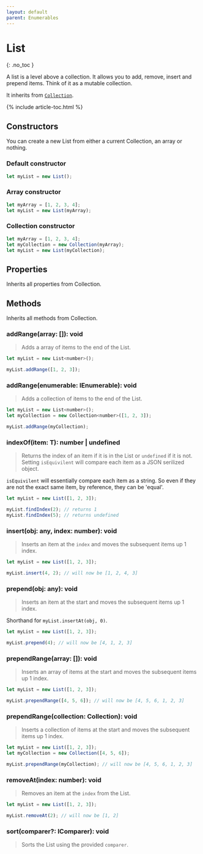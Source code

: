 ```yaml
---
layout: default
parent: Enumerables
---
```


# List
{: .no_toc }

A list is a level above a collection. It allows you to add, remove, insert and
prepend items. Think of it as a mutable collection.

It inherits from [`Collection`](Collection.md).

{% include article-toc.html %}

## Constructors

You can create a new List from either a current
Collection, an array or nothing.

### Default constructor

```js
let myList = new List();
```

### Array constructor

```js
let myArray = [1, 2, 3, 4];
let myList = new List(myArray);
```

### Collection constructor

```js
let myArray = [1, 2, 3, 4];
let myCollection = new Collection(myArray);
let myList = new List(myCollection);
```

## Properties

Inherits all properties from Collection.

## Methods

Inherits all methods from Collection.

### addRange(array: []): void

> Adds a array of items to the end of the List.

```js
let myList = new List<number>();

myList.addRange([1, 2, 3]);
```

### addRange(enumerable: IEnumerable<T>): void

> Adds a collection of items to the end of the List.

```js
let myList = new List<number>();
let myCollection = new Collection<number>([1, 2, 3]);

myList.addRange(myCollection);
```



### indexOf(item: T): number | undefined

> Returns the index of an item if it is in the List or `undefined` if it is not.
> Setting `isEquivilent` will compare each item as a JSON serilized object.

`isEquivilent` will essentially compare each item as a string. So even if they
are not the exact same item, by reference, they can be 'equal'.

```js
let myList = new List([1, 2, 3]);

myList.findIndex(2); // returns 1
myList.findIndex(5); // returns undefined
```

### insert(obj: any, index: number): void

> Inserts an item at the `index` and moves the subsequent items up 1 index.

```js
let myList = new List([1, 2, 3]);

myList.insert(4, 2); // will now be [1, 2, 4, 3]
```

### prepend(obj: any): void

> Inserts an item at the start and moves the subsequent items up 1 index.

Shorthand for `myList.insertAt(obj, 0)`.

```js
let myList = new List([1, 2, 3]);

myList.prepend(4); // will now be [4, 1, 2, 3]
```

### prependRange(array: []): void

> Inserts an array of items at the start and moves the subsequent items up 1 index.

```js
let myList = new List([1, 2, 3]);

myList.prependRange([4, 5, 6]); // will now be [4, 5, 6, 1, 2, 3]
```

### prependRange(collection: Collection): void

> Inserts a collection of items at the start and moves the subsequent items up 1 index.

```js
let myList = new List([1, 2, 3]);
let myCollection = new Collection([4, 5, 6]);

myList.prependRange(myCollection); // will now be [4, 5, 6, 1, 2, 3]
```

### removeAt(index: number): void

> Removes an item at the `index` from the List.

```js
let myList = new List([1, 2, 3]);

myList.removeAt(2); // will now be [1, 2]
```

### sort(comparer?: IComparer): void

> Sorts the List using the provided `comparer`.

